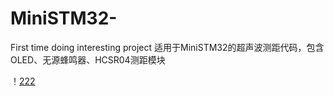 # MiniSTM32-
First time doing interesting project
适用于MiniSTM32的超声波测距代码，包含OLED、无源蜂鸣器、HCSR04测距模块

！[222](https://github.com/daaaaaaaaaaa/MiniSTM32-/blob/master/flow%20chart.png)
